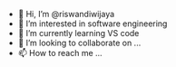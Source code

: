- 👋 Hi, I’m @riswandiwijaya
- 👀 I’m interested in software engineering
- 🌱 I’m currently learning VS code
- 💞️ I’m looking to collaborate on ...
- 📫 How to reach me ...

<!---
riswandiwijaya/riswandiwijaya is a ✨ special ✨ repository because its `README.md` (this file) appears on your GitHub profile.
You can click the Preview link to take a look at your changes.
--->
